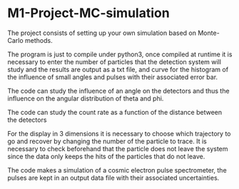 # M1-Project-MC-simulation
The project consists of setting up your own simulation based on Monte-Carlo methods. 

The program is just to compile under python3, once compiled at runtime it is necessary to enter the number of particles that the detection system will study and the results are output as a txt file, and curve for the histogram of the influence of small angles and pulses with their associated error bar.

The code can study the influence of an angle on the detectors and thus the influence on the angular distribution of theta and phi.

The code can study the count rate as a function of the distance between the detectors

For the display in 3 dimensions it is necessary to choose which trajectory to go and recover by changing the number of the particle to trace. It is necessary to check beforehand that the particle does not leave the system since the data only keeps the hits of the particles that do not leave.

The code makes a simulation of a cosmic electron pulse spectrometer, the pulses are kept in an output data file with their associated uncertainties.
